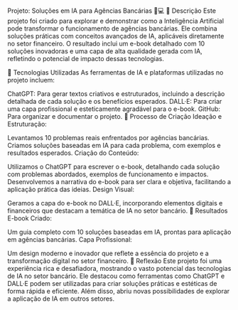 Projeto: Soluções em IA para Agências Bancárias 🚀💻
📒 Descrição
Este projeto foi criado para explorar e demonstrar como a Inteligência Artificial pode transformar o funcionamento de agências bancárias. Ele combina soluções práticas com conceitos avançados de IA, aplicáveis diretamente no setor financeiro. O resultado inclui um e-book detalhado com 10 soluções inovadoras e uma capa de alta qualidade gerada com IA, refletindo o potencial de impacto dessas tecnologias.

🤖 Tecnologias Utilizadas
As ferramentas de IA e plataformas utilizadas no projeto incluem:

ChatGPT: Para gerar textos criativos e estruturados, incluindo a descrição detalhada de cada solução e os benefícios esperados.
DALL·E: Para criar uma capa profissional e esteticamente agradável para o e-book.
GitHub: Para organizar e documentar o projeto.
🧐 Processo de Criação
Ideação e Estruturação:

Levantamos 10 problemas reais enfrentados por agências bancárias.
Criamos soluções baseadas em IA para cada problema, com exemplos e resultados esperados.
Criação do Conteúdo:

Utilizamos o ChatGPT para escrever o e-book, detalhando cada solução com problemas abordados, exemplos de funcionamento e impactos.
Desenvolvemos a narrativa do e-book para ser clara e objetiva, facilitando a aplicação prática das ideias.
Design Visual:

Geramos a capa do e-book no DALL·E, incorporando elementos digitais e financeiros que destacam a temática de IA no setor bancário.
🚀 Resultados
E-book Criado:

Um guia completo com 10 soluções baseadas em IA, prontas para aplicação em agências bancárias.
Capa Profissional:

Um design moderno e inovador que reflete a essência do projeto e a transformação digital no setor financeiro.
💭 Reflexão
Este projeto foi uma experiência rica e desafiadora, mostrando o vasto potencial das tecnologias de IA no setor bancário. Ele destacou como ferramentas como ChatGPT e DALL·E podem ser utilizadas para criar soluções práticas e estéticas de forma rápida e eficiente. Além disso, abriu novas possibilidades de explorar a aplicação de IA em outros setores.

